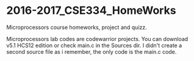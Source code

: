 # 2016-2017_CSE334_HomeWorks
Microprocessors course homeworks, project and quizz.

Microprocessors lab codes are codewarrior projects. You can download v5.1 HCS12 edition or check main.c in the Sources dir.
I didn't create a second source file as i remember, the only code is the main.c code.



